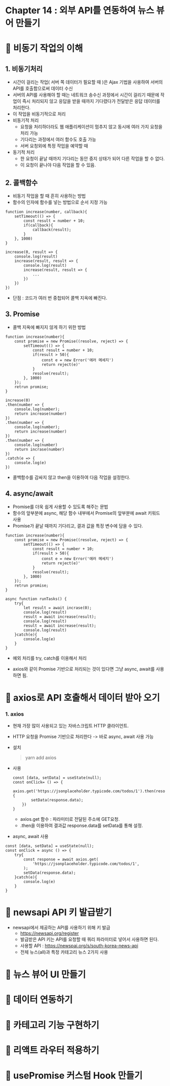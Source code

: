 # Chapter 14 : 외부 API를 연동하여 뉴스 뷰어 만들기

# 🎯 비동기 작업의 이해

## 1. 비동기처리

- 시간이 걸리는 작업( 서버 쪽 데이터가 필요할 때 )은 Ajax 기법을 사용하여 서버의 API를 호출함으로써 데이터 수신
- 서버의 API를 사용해야 할 때는 네트워크 송수신 과정에서 시간이 걸리기 때문에 작업이 즉시 처리되지 않고 응답을 받을 때까지 기다렸다가 전달받은 응답 데이터를 처리한다.
- 이 작업을 비동기적으로 처리
- 비동기적 처리
  - 요청을 처리하더라도 웹 애플리케이션이 멈추지 않고 동시에 여러 가지 요청을 처리 가능
  - 기다리는 과정에서 여러 함수도 호출 가능
  - 서버 요청외에 특정 작업을 예약할 때
- 동기적 처리
  - 한 요청이 끝날 때까지 기다리는 동안 중지 상태가 되어 다른 작업을 할 수 없다.
  - 이 요청이 끝나야 다음 작업을 할 수 있음.

## 2. 콜백함수

- 비동기 작업을 할 때 흔히 사용하는 방법
- 함수의 인자에 함수를 넣는 방법으로 순서 지정 가능

```
function increase(number, callback){
    setTimeout(() => {
        const result = number + 10;
        if(callback){
            callback(result);
        }
    }, 1000)
}

increase(0, result => {
    console.log(result)
    increase(result, result => {
        console.log(result)
        increase(result, result => {
            ...
        })
    })
})
```

- 단점 : 코드가 여러 번 중첩되어 콜백 지옥에 빠진다.

## 3. Promise

- 콜백 지옥에 빠지지 않게 하기 위한 방법

```
function increase(number){
    const promise = new Promise((resolve, reject) => {
        setTimeout(() => {
            const result = number + 10;
            if(result > 50){
                const e = new Error('에러 메세지')
                return reject(e)'
            }
            resolve(result);
        }, 1000)
    });
    retrun promise;
}

increase(0)
.then(number => {
    console.log(number);
    return increase(number)
})
.then(number => {
    console.log(number);
    return increase(number)
})
.then(number => {
    console.log(number)
    return incrase(number)
})
.catch(e => {
    console.log(e)
})
```

- 콜백함수를 감싸지 않고 then을 이용하여 다음 작업을 설정한다.

## 4. async/await

- Promise를 더욱 쉽게 사용할 수 있도록 해주는 문법
- 함수의 앞부분에 async, 해당 함수 내부에서 Promise의 앞부분에 await 키워드 사용
- Promise가 끝날 때까지 기다리고, 결과 값을 특정 변수에 담을 수 있다.

```
function increase(number){
    const promise = new Promise((resolve, reject) => {
        setTimeout(() => {
            const result = number + 10;
            if(result > 50){
                const e = new Error('에러 메세지')
                return reject(e)'
            }
            resolve(result);
        }, 1000)
    });
    retrun promise;
}

async function runTasks() {
    try{
        let result = await incrase(0);
        console.log(result)
        result = await increase(result);
        console.log(result)
        result = await increase(result);
        console.log(result)
    }catch(e){
        console.log(e)
    }
}
```

- 예외 처리를 try, catch를 이용해서 처리

- axios와 같이 Promise 기반으로 처리되는 것이 있다면 그냥 async, await를 사용하면 됨.

# 🎯 axios로 API 호출해서 데이터 받아 오기

### 1. axios

- 현재 가장 많이 사용되고 있는 자바스크립트 HTTP 클라이언트.
- HTTP 요청을 Promise 기반으로 처리한다 -> 바로 async, await 사용 가능
- 설치
  > yarn add axios
- 사용

  ```
  const [data, setData] = useState(null);
  const onClick= () => {
      axios.get('https://jsonplaceholder.typicode.com/todos/1').then(resoponse=>{
          setData(response.data);
      })
  }
  ```

  - axios.get 함수 : 파라미터로 전달된 주소에 GET요청.
  - .then을 이용하여 결과값 response.data를 setData를 통해 설정.

- async, await 사용

```
const [data, setData] = useState(null);
const onClick = async () => {
    try{
        const response = await axios.get(
            'https://jsonplaceholder.typicode.com/todos/1',
        );
        setData(response.data);
    }catch(e){
        console.log(e)
    }
}
```

# 🎯 newsapi API 키 발급받기

- newsapi에서 제공하는 API를 사용하기 위해 키 발급
  - https://newsapi.org/register
  - 발급받은 API 키는 API를 요청할 때 쿼리 파라미터로 넣어서 사용하면 된다.
  - 사용할 API : https://newspai.org/s/south-korea-news-api
  - 전체 뉴스(all)과 특정 카테고리 뉴스 2가지 사용

# 🎯 뉴스 뷰어 UI 만들기

# 🎯 데이터 연동하기

# 🎯 카테고리 기능 구현하기

# 🎯 리액트 라우터 적용하기

# 🎯 usePromise 커스텀 Hook 만들기

